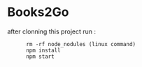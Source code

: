 # Books2Go
after clonning this project run :

          rm -rf node_nodules (linux command)
          npm install
          npm start
